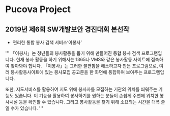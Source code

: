 # Pucova Project
## 2019년 제6회 SW개발보안 경진대회 본선작
* 편리한 통합 봉사 검색 서비스‘이봉사’

'''
「이봉사」는 청년들의 봉사활동을 돕기 위해 만들어진 통합 봉사 검색 프로그램입니다. 현재 봉사 활동을 하기 위해서는 1365나 VMS와 같은 봉사활동 사이트에 접속하여 찾아봐야 합니다. 「이봉사」는 그러한 불편함을 해소하고자 만든 프로그램으로, 여러 봉사활동사이트에 있는 봉사모집 공고문을 한 화면에 통합하여 보여주는 프로그램입니다. 

또한, 지도서비스를 활용하여 지도 위에 봉사자를 모집하는 기관의 위치를 띄워주는 기능도 있습니다. 이 기능을 활용하여 봉사하기를 원하는 분들이 손쉽게 주변에 위치한 봉사시설 등을 확인할 수 있습니다. 그리고 봉사활동을 찾기 위해 소요되는 시간을 대폭 줄일 수가 있습니다.
'''

